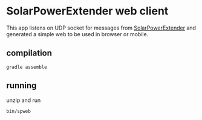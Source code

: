 # SolarPowerExtender web client

This app listens on UDP socket for messages from [SolarPowerExtender](https://github.com/skoky/SolarPowerExtender) and 
generated a simple web to be used in browser or mobile. 

## compilation 

    gradle assemble
    
## running

unzip and run 

    bin/spweb 
    
    
    